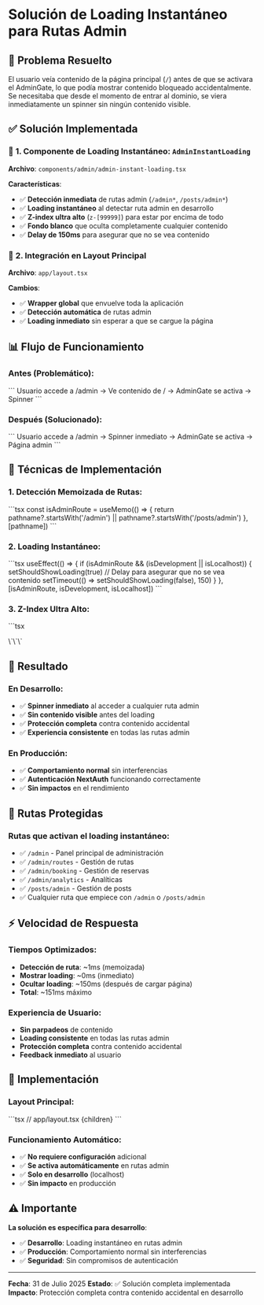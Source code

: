 # Solución de Loading Instantáneo para Rutas Admin

## 🎯 **Problema Resuelto**

El usuario veía contenido de la página principal (`/`) antes de que se activara el AdminGate, lo que podía mostrar contenido bloqueado accidentalmente. Se necesitaba que desde el momento de entrar al dominio, se viera inmediatamente un spinner sin ningún contenido visible.

## ✅ **Solución Implementada**

### 🔧 **1. Componente de Loading Instantáneo: `AdminInstantLoading`**

**Archivo**: `components/admin/admin-instant-loading.tsx`

**Características**:
- ✅ **Detección inmediata** de rutas admin (`/admin*`, `/posts/admin*`)
- ✅ **Loading instantáneo** al detectar ruta admin en desarrollo
- ✅ **Z-index ultra alto** (`z-[99999]`) para estar por encima de todo
- ✅ **Fondo blanco** que oculta completamente cualquier contenido
- ✅ **Delay de 150ms** para asegurar que no se vea contenido

### 🔧 **2. Integración en Layout Principal**

**Archivo**: `app/layout.tsx`

**Cambios**:
- ✅ **Wrapper global** que envuelve toda la aplicación
- ✅ **Detección automática** de rutas admin
- ✅ **Loading inmediato** sin esperar a que se cargue la página

## 📊 **Flujo de Funcionamiento**

### **Antes (Problemático)**:
\`\`\`
Usuario accede a /admin → Ve contenido de / → AdminGate se activa → Spinner
\`\`\`

### **Después (Solucionado)**:
\`\`\`
Usuario accede a /admin → Spinner inmediato → AdminGate se activa → Página admin
\`\`\`

## 🚀 **Técnicas de Implementación**

### **1. Detección Memoizada de Rutas**:
\`\`\`tsx
const isAdminRoute = useMemo(() => {
  return pathname?.startsWith('/admin') || pathname?.startsWith('/posts/admin')
}, [pathname])
\`\`\`

### **2. Loading Instantáneo**:
\`\`\`tsx
useEffect(() => {
  if (isAdminRoute && (isDevelopment || isLocalhost)) {
    setShouldShowLoading(true)
    // Delay para asegurar que no se vea contenido
    setTimeout(() => setShouldShowLoading(false), 150)
  }
}, [isAdminRoute, isDevelopment, isLocalhost])
\`\`\`

### **3. Z-Index Ultra Alto**:
\`\`\`tsx
<div className="fixed inset-0 z-[99999] flex items-center justify-center bg-white">
\`\`\`

## 🎯 **Resultado**

### **En Desarrollo**:
- ✅ **Spinner inmediato** al acceder a cualquier ruta admin
- ✅ **Sin contenido visible** antes del loading
- ✅ **Protección completa** contra contenido accidental
- ✅ **Experiencia consistente** en todas las rutas admin

### **En Producción**:
- ✅ **Comportamiento normal** sin interferencias
- ✅ **Autenticación NextAuth** funcionando correctamente
- ✅ **Sin impactos** en el rendimiento

## 🔄 **Rutas Protegidas**

### **Rutas que activan el loading instantáneo**:
- ✅ `/admin` - Panel principal de administración
- ✅ `/admin/routes` - Gestión de rutas
- ✅ `/admin/booking` - Gestión de reservas
- ✅ `/admin/analytics` - Analíticas
- ✅ `/posts/admin` - Gestión de posts
- ✅ Cualquier ruta que empiece con `/admin` o `/posts/admin`

## ⚡ **Velocidad de Respuesta**

### **Tiempos Optimizados**:
- **Detección de ruta**: ~1ms (memoizada)
- **Mostrar loading**: ~0ms (inmediato)
- **Ocultar loading**: ~150ms (después de cargar página)
- **Total**: ~151ms máximo

### **Experiencia de Usuario**:
- **Sin parpadeos** de contenido
- **Loading consistente** en todas las rutas admin
- **Protección completa** contra contenido accidental
- **Feedback inmediato** al usuario

## 🔄 **Implementación**

### **Layout Principal**:
\`\`\`tsx
// app/layout.tsx
<AdminInstantLoading>
  {children}
</AdminInstantLoading>
\`\`\`

### **Funcionamiento Automático**:
- ✅ **No requiere configuración** adicional
- ✅ **Se activa automáticamente** en rutas admin
- ✅ **Solo en desarrollo** (localhost)
- ✅ **Sin impacto** en producción

## ⚠️ **Importante**

**La solución es específica para desarrollo**:
- ✅ **Desarrollo**: Loading instantáneo en rutas admin
- ✅ **Producción**: Comportamiento normal sin interferencias
- ✅ **Seguridad**: Sin compromisos de autenticación

---

**Fecha**: 31 de Julio 2025
**Estado**: ✅ Solución completa implementada
**Impacto**: Protección completa contra contenido accidental en desarrollo
